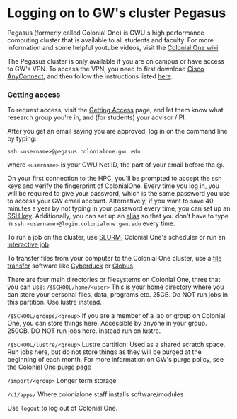# Logging on to GW's cluster Pegasus
Pegasus (formerly called Colonial One) is GWU's high performance computing cluster that is available to all students and faculty. For more information and some helpful youtube videos, visit the [Colonial One wiki](https://colonialone.gwu.edu/)

The Pegasus cluster is only available if you are on campus or have access to GW's VPN. To access the VPN, you need to first download [Cisco AnyConnect](https://my.gwu.edu/mod/downloads/?category=VPN), and then follow the instructions listed [here](https://seascf.seas.gwu.edu/vpn-access).

### Getting access
To request access, visit the [Getting Access](https://colonialone.gwu.edu/getting-access/) page, and let them know what research group you're in, and (for students) your advisor / PI.

After you get an email saying you are approved, log in on the command line by typing:

`ssh <username>@pegasus.colonialone.gwu.edu`

where `<username>` is your GWU Net ID, the part of your email before the @.

On your first connection to the HPC, you'll be prompted to accept the ssh keys and verify the fingerprint of ColonialOne. Every time you log in, you will be required to give your password, which is the same password you use to access your GW email account. Alternatively, if you want to save 40 minutes a year by not typing in your password every time, you can set up an [SSH key](https://www.digitalocean.com/community/tutorials/how-to-set-up-ssh-keys--2). Additionally, you can set up an [alias](alias.md) so that you don't have to type in `ssh <username>@login.colonialone.gwu.edu` every time.

To run a job on the cluster, use [SLURM](slurm.md), Colonial One's scheduler or run an [interactive job](interactive_jobs.md).

To transfer files from your computer to the Colonial One cluster, use a [file transfer](filetransfer.md) software like [Cyberduck](https://cyberduck.io/) or [Globus](https://www.globus.org/). 

There are four main directories or filesystems on Colonial One, three that you can use:
`/$SCHOOL/home/<user>`
This is your home directory where you can store your personal files, data, programs etc. 25GB. Do NOT run jobs in this partition. Use lustre instead.

`/$SCHOOL/groups/<group>` 
If you are a member of a lab or group on Colonial One, you can store things here. Accessible by anyone in your group. 250GB. DO NOT run jobs here. Instead run on lustre.

`/$SCHOOL/lustre/<group>`
Lustre partition: Used as a shared scratch space. Run jobs here, but do not store things as they will be purged at the beginning of each month. For more information on GW's purge policy, see the [Colonial One purge page](https://colonialone.gwu.edu/quick-start/purge-policy-for-colonial-one-lustre-filesystem-lustregroups/)

`/import/<group>`
Longer term storage 

`/c1/apps/`
Where colonialone staff installs software/modules


Use `logout` to log out of Colonial One.

